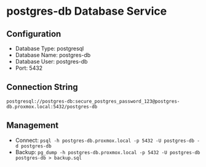 # postgres-db Database Service

## Configuration
- Database Type: postgresql
- Database Name: postgres-db
- Database User: postgres-db
- Port: 5432

## Connection String
```
postgresql://postgres-db:secure_postgres_password_123@postgres-db.proxmox.local:5432/postgres-db
```

## Management
- Connect: `psql -h postgres-db.proxmox.local -p 5432 -U postgres-db -d postgres-db`
- Backup: `pg_dump -h postgres-db.proxmox.local -p 5432 -U postgres-db postgres-db > backup.sql`
